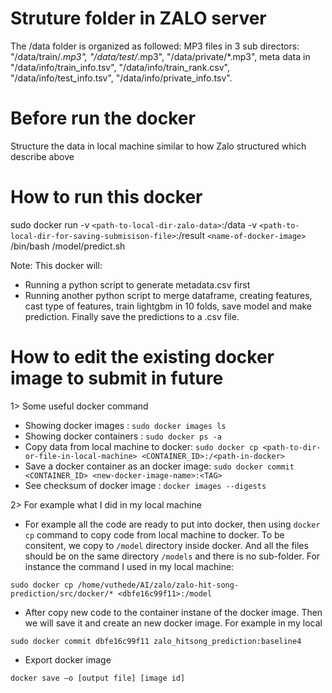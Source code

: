 # Struture folder in ZALO server
The /data folder is organized as followed: MP3 files in 3 sub directors: "/data/train/*.mp3", "/data/test/*.mp3", "/data/private/*.mp3", meta data in "/data/info/train_info.tsv", "/data/info/train_rank.csv", "/data/info/test_info.tsv", "/data/info/private_info.tsv".

# Before run the docker
Structure the data in local machine similar to how Zalo structured which describe above

# How to run this docker
sudo docker run -v `<path-to-local-dir-zalo-data>`:/data -v `<path-to-local-dir-for-saving-submisison-file>`:/result `<name-of-docker-image>` /bin/bash /model/predict.sh

Note: This docker will:
+ Running a python script to generate metadata.csv first
+ Running another python  script to merge dataframe, creating features, cast type of features, train lightgbm in 10 folds, save model and make prediction. Finally save the predictions to a .csv file.

# How to edit the existing docker image to submit in future

1> Some useful docker command
- Showing docker images : `sudo docker images ls`
- Showing docker containers : `sudo docker ps -a`
- Copy data from local machine to docker: `sudo docker cp <path-to-dir-or-file-in-local-machine> <CONTAINER_ID>:/<path-in-docker>`
- Save a docker container as an docker image: `sudo docker commit <CONTAINER_ID> <new-docker-image-name>:<TAG>`
- See checksum of docker image : `docker images --digests`

2> For example what I did in my local machine
- For example all the code are ready to put into docker, then using `docker cp` command to copy code from local machine to docker. To be consitent, we copy to `/model` directory inside docker. And all the files should be on the same directory `/models` and there is no sub-folder. For instance the command I used in my local machine:

`sudo docker cp /home/vuthede/AI/zalo/zalo-hit-song-prediction/src/docker/* <dbfe16c99f11>:/model`

- After copy new code to the container instane of the docker image. Then we will save it and create an new docker image. For example in my local

`sudo docker commit dbfe16c99f11 zalo_hitsong_prediction:baseline4 `

- Export docker image

 `docker save –o [output file] [image id]`